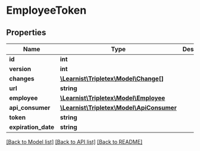 # EmployeeToken

## Properties
Name | Type | Description | Notes
------------ | ------------- | ------------- | -------------
**id** | **int** |  | [optional] 
**version** | **int** |  | [optional] 
**changes** | [**\Learnist\Tripletex\Model\Change[]**](Change.md) |  | [optional] 
**url** | **string** |  | [optional] 
**employee** | [**\Learnist\Tripletex\Model\Employee**](Employee.md) |  | [optional] 
**api_consumer** | [**\Learnist\Tripletex\Model\ApiConsumer**](ApiConsumer.md) |  | [optional] 
**token** | **string** |  | 
**expiration_date** | **string** |  | [optional] 

[[Back to Model list]](../../README.md#documentation-for-models) [[Back to API list]](../../README.md#documentation-for-api-endpoints) [[Back to README]](../../README.md)


